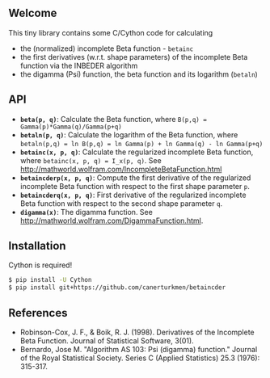 ## Welcome

This tiny library contains some C/Cython code for calculating
- the (normalized) incomplete Beta function - `betainc`
- the first derivatives (w.r.t. shape parameters) of the incomplete Beta function
  via the INBEDER algorithm
- the digamma (Psi) function, the beta function and its logarithm (`betaln`)

## API

- **`beta(p, q)`**: Calculate the Beta function, where `B(p,q) = Gamma(p)*Gamma(q)/Gamma(p+q)`
- **`betaln(p, q)`**: Calculate the logarithm of the Beta function, where `betaln(p,q) = ln B(p,q) = ln Gamma(p) + ln Gamma(q) - ln Gamma(p+q)`
- **`betainc(x, p, q)`**: Calculate the regularized incomplete Beta function, where `betainc(x, p, q) = I_x(p, q)`. See http://mathworld.wolfram.com/IncompleteBetaFunction.html
- **`betaincderp(x, p, q)`**: Compute the first derivative of the regularized incomplete Beta function with respect to the first shape parameter ``p``.
- **`betaincderq(x, p, q)`**: First derivative of the regularized incomplete Beta function with respect to the second shape parameter ``q``.
- **`digamma(x)`**: The digamma function. See http://mathworld.wolfram.com/DigammaFunction.html.

## Installation

Cython is required!

```bash
$ pip install -U Cython
$ pip install git+https://github.com/canerturkmen/betaincder
```

## References
- Robinson-Cox, J. F., & Boik, R. J. (1998). Derivatives of the Incomplete Beta Function. Journal of Statistical Software, 3(01).
- Bernardo, Jose M. "Algorithm AS 103: Psi (digamma) function." Journal of the Royal Statistical Society. Series C (Applied Statistics) 25.3 (1976): 315-317.

